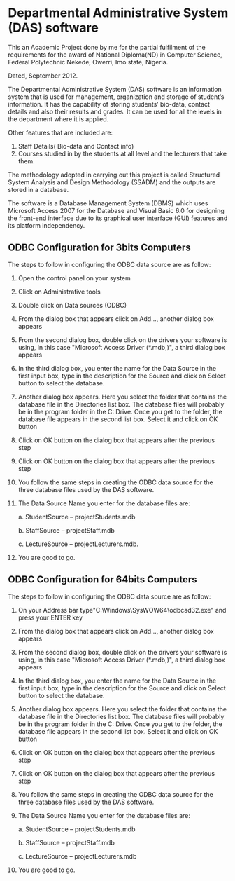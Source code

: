 # Departmental Administrative System (DAS) software

This an Academic Project done by me for the partial fulfilment of the requirements for the award of National Diploma(ND) in Computer Science, Federal Polytechnic Nekede, Owerri, Imo state, Nigeria.

Dated, September 2012.

The Departmental Administrative System (DAS) software is an information system that is used for management, organization and storage of student’s information. It has the capability of storing students’ bio-data, contact details and also their results and grades. It can be used for all the levels in the department where it is applied.

Other features that are included are:

1.  Staff Details( Bio-data and Contact info)
2.  Courses studied in by the students at all level and the lecturers that take them.

The methodology adopted in carrying out this project is called Structured System Analysis and Design Methodology (SSADM) and the outputs are stored in a database.

The software is a Database Management System (DBMS) which uses Microsoft Access 2007 for the Database and Visual Basic 6.0 for designing the front-end interface due to its graphical user interface (GUI) features and its platform independency.

## ODBC Configuration for 3bits Computers

The steps to follow in configuring the ODBC data source are as follow:

1. Open the control panel on your system
2. Click on Administrative tools
3. Double click on Data sources (ODBC)
4. From the dialog box that appears click on Add..., another dialog box appears
5. From the second dialog box, double click on the drivers your software is using, in this case "Microsoft Access Driver (\*.mdb,)", a third dialog box appears
6. In the third dialog box, you enter the name for the Data Source in the first input box, type in the description for the Source and click on Select button to select the database.
7. Another dialog box appears. Here you select the folder that contains the database file in the Directories list box. The database files will probably be in the program folder in the C: Drive. Once you get to the folder, the database file appears in the second list box. Select it and click on OK button
8. Click on OK button on the dialog box that appears after the previous step
9. Click on OK button on the dialog box that appears after the previous step
10. You follow the same steps in creating the ODBC data source for the three database files used by the DAS software.
11. The Data Source Name you enter for the database files are:

    a. StudentSource – projectStudents.mdb

    b. StaffSource – projectStaff.mdb

    c. LectureSource – projectLecturers.mdb.

12. You are good to go.

## ODBC Configuration for 64bits Computers

The steps to follow in configuring the ODBC data source are as follow:

1. On your Address bar type"C:\Windows\SysWOW64\odbcad32.exe" and press your ENTER key
2. From the dialog box that appears click on Add..., another dialog box appears
3. From the second dialog box, double click on the drivers your software is using, in this case "Microsoft Access Driver (\*.mdb,)", a third dialog box appears
4. In the third dialog box, you enter the name for the Data Source in the first input box, type in the description for the Source and click on Select button to select the database.
5. Another dialog box appears. Here you select the folder that contains the database file in the Directories list box. The database files will probably be in the program folder in the C: Drive. Once you get to the folder, the database file appears in the second list box. Select it and click on OK button
6. Click on OK button on the dialog box that appears after the previous step
7. Click on OK button on the dialog box that appears after the previous step
8. You follow the same steps in creating the ODBC data source for the three database files used by the DAS software.
9. The Data Source Name you enter for the database files are:

   a. StudentSource – projectStudents.mdb

   b. StaffSource – projectStaff.mdb

   c. LectureSource – projectLecturers.mdb

10. You are good to go.
